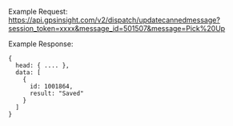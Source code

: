 Example Request: https://api.gpsinsight.com/v2/dispatch/updatecannedmessage?session_token=xxxx&message_id=501507&message=Pick%20Up

Example Response:

    {
      head: { .... },
      data: [
        {
          id: 1001864,
          result: "Saved"
        }
      ]
    }
